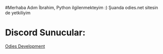 #Merhaba
Adım İbrahim, Python ilgilenmekteyim :) Şuanda odies.net sitesin de yetkiliyim

# Discord Sunucular:

[Odies Development](https://discord.gg/t8KZWDyTkU)

<!--
**ibrahim12651/ibrahim12651** is a ✨ _special_ ✨ repository because its `README.md` (this file) appears on your GitHub profile.

Here are some ideas to get you started:

- 🔭 I’m currently working on ...
- 🌱 I’m currently learning ...
- 👯 I’m looking to collaborate on ...
- 🤔 I’m looking for help with ...
- 💬 Ask me about ...
- 📫 How to reach me: ...
- 😄 Pronouns: ...
- ⚡ Fun fact: ...
-->
